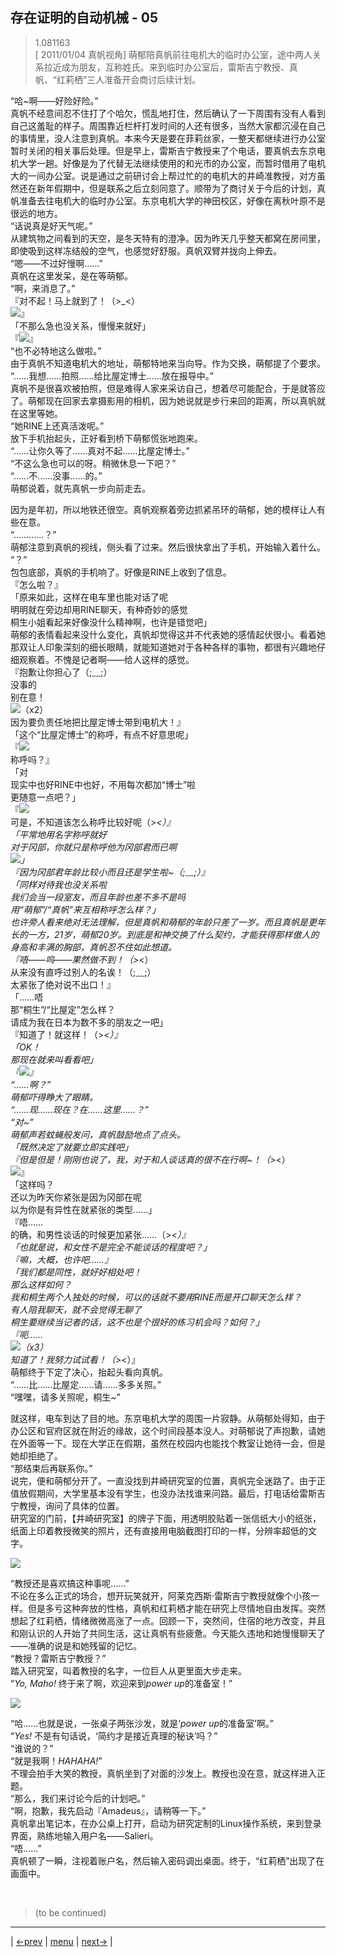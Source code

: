 ## 存在证明的自动机械 - 05
> 1.081163  
> [ 2011/01/04 真帆视角] 萌郁陪真帆前往电机大的临时办公室，途中两人关系拉近成为朋友，互称姓氏。来到临时办公室后，雷斯吉宁教授、真帆、“红莉栖”三人准备开会商讨后续计划。  

“哈~啊——好险好险。”  
真帆不经意间忍不住打了个哈欠，慌乱地打住，然后确认了一下周围有没有人看到自己这羞耻的样子。周围靠近栏杆打发时间的人还有很多，当然大家都沉浸在自己的事情里，没人注意到真帆。本来今天是要在菲莉丝家，一整天都继续进行办公室暂时关闭的相关事后处理。但是早上，雷斯吉宁教授来了个电话，要真帆去东京电机大学一趟。好像是为了代替无法继续使用的和光市的办公室，而暂时借用了电机大的一间办公室。说是通过之前研讨会上帮过忙的的电机大的井崎准教授，对方虽然还在新年假期中，但是联系之后立刻同意了。顺带为了商讨关于今后的计划，真帆准备去往电机大的临时办公室。东京电机大学的神田校区，好像在离秋叶原不是很远的地方。  
“话说真是好天气呢。”  
从建筑物之间看到的天空，是冬天特有的澄净。因为昨天几乎整天都窝在房间里，即使吸到这样冻结般的空气，也感觉好舒服。真帆双臂并拢向上伸去。  
“嗯——不过好慢啊……”  
真帆在这里发呆，是在等萌郁。  
“啊，来消息了。”  
『对不起！马上就到了！（>_<）  
 ![](../img/emoji/moeka-sorry.png)』  
「不那么急也没关系，慢慢来就好」  
『![](../img/emoji/faris-thanks.png)』  
“也不必特地这么做啦。”  
由于真帆不知道电机大的地址，萌郁特地来当向导。作为交换，萌郁提了个要求。  
“……我想……拍照……给比屋定博士……放在报导中。”  
真帆不是很喜欢被拍照，但是难得人家来采访自己，想着尽可能配合，于是就答应了。萌郁现在回家去拿摄影用的相机，因为她说就是步行来回的距离，所以真帆就在这里等她。  
“她RINE上还真活泼呢。”  
放下手机抬起头，正好看到桥下萌郁慌张地跑来。  
“……让你久等了……真对不起……比屋定博士。”  
“不这么急也可以的呀。稍微休息一下吧？”  
“……不……没事……的。”  
萌郁说着，就先真帆一步向前走去。  

因为是年初，所以地铁还很空。真帆观察着旁边抓紧吊环的萌郁，她的模样让人有些在意。  
“…………？”  
萌郁注意到真帆的视线，侧头看了过来。然后很快拿出了手机，开始输入着什么。  
“？”  
包包底部，真帆的手机响了。好像是RINE上收到了信息。  
『怎么啦？』  
「原来如此，这样在电车里也能对话了呢  
 明明就在旁边却用RINE聊天，有种奇妙的感觉  
 桐生小姐看起来好像没什么精神啊，也许是错觉吧」  
萌郁的表情看起来没什么变化，真帆却觉得这并不代表她的感情起伏很小。看着她那双让人印象深刻的细长眼睛，就能知道她对于各种各样的事物，都很有兴趣地仔细观察着。不愧是记者啊——给人这样的感觉。  
『抱歉让你担心了（;﹏;）  
 没事的  
别在意！  
![](../img/emoji/moeka-sorry.png)（x2）  
 因为要负责任地把比屋定博士带到电机大！』  
「这个“比屋定博士”的称呼，有点不好意思呢」  
『![](../img/emoji/okarin-ha.png)  
 称呼吗？』  
「对  
 现实中也好RINE中也好，不用每次都加“博士”啦  
 更随意一点吧？」  
『![](../img/emoji/moeka-sorry.png)  
 可是，不知道该怎么称呼比较好呢（>_<）』  
「平常地用名字称呼就好  
 对于冈部，你就只是称呼他为冈部君而已啊  
 ![](../img/emoji/bear-zenyang.png)」  
『因为冈部君年龄比较小而且还是学生啦~（;﹏;）』  
「同样对待我也没关系啦  
 我们会当一段室友，而且年龄也差不多不是吗  
 用“萌郁”/“真帆”来互相称呼怎么样？」  
也许旁人看来绝对无法理解，但是真帆和萌郁的年龄只差了一岁。而且真帆是更年长的一方，21岁，萌郁20岁。到底是和神交换了什么契约，才能获得那样傲人的身高和丰满的胸部，真帆忍不住如此想道。  
『唔——呜——果然做不到！（>_<）  
 从来没有直呼过别人的名诶！（;﹏;）  
 太紧张了绝对说不出口！』  
「……唔  
 那“桐生”/“比屋定”怎么样？  
 请成为我在日本为数不多的朋友之一吧」  
『知道了！就这样！（>_<）』  
「OK！  
 那现在就来叫看看吧」  
『![](../img/emoji/upa-shock.png)』  
“……啊？”  
萌郁吓得睁大了眼睛。  
“……现……现在？在……这里……？”  
“对~”  
萌郁声若蚊蝇般发问，真帆鼓励地点了点头。  
「既然决定了就要立即实践吧」  
『但是但是！刚刚也说了，我，对于和人谈话真的很不在行啊~！（>_<）  
 ![](../img/emoji/taru-gui.png)』  
「这样吗？  
 还以为昨天你紧张是因为冈部在呢  
 以为你是有异性在就紧张的类型……」  
『唔……  
 的确，和男性谈话的时候更加紧张……（>_<）』  
「也就是说，和女性不是完全不能谈话的程度吧？」  
『嘛，大概，也许吧……』  
「我们都是同性，就好好相处吧！  
 那么这样如何？  
 我和桐生两个人独处的时候，可以的话就不要用RINE而是开口聊天怎么样？  
 有人陪我聊天，就不会觉得无聊了  
 桐生要继续当记者的话，这不也是个很好的练习机会吗？如何？」  
『呃……  
 ![](../img/emoji/mayuri-wuyu.png)（x3）  
知道了！我努力试试看！（>_<）』  
萌郁终于下定了决心，抬起头看向真帆。  
“……比……比屋定……请……多多关照。”  
“嘿嘿，请多关照呢，桐生~”  

就这样，电车到达了目的地。东京电机大学的周围一片寂静。从萌郁处得知，由于办公区和官府区就在附近的缘故，这个时间段基本没人。对萌郁说了声抱歉，请她在外面等一下。现在大学正在假期，虽然在校园内也能找个教室让她待一会，但是她却拒绝了。  
“那结束后再联系你。”  
说完，便和萌郁分开了。一直没找到井崎研究室的位置，真帆完全迷路了。由于正值放假期间，大学里基本没有学生，也没办法找谁来问路。最后，打电话给雷斯吉宁教授，询问了具体的位置。  
研究室的门前，【井崎研究室】的牌子下面，用透明胶贴着一张信纸大小的纸张，纸面上印着教授微笑的照片，还有直接用电脑截图打印的一样，分辨率超低的文字。  

![](../img/0079-1.png)

“教授还是喜欢搞这种事呢……”  
不论在多么正式的场合，想开玩笑就开，阿莱克西斯·雷斯吉宁教授就像个小孩一样。但是多亏这种奔放的性格，真帆和红莉栖才能在研究上尽情地自由发挥。突然想起了红莉栖，情绪微微高涨了一点。回顾一下，突然间，住宿的地方改变，并且和刚认识的人开始了共同生活，这让真帆有些疲惫。今天能久违地和她慢慢聊天了——准确的说是和她残留的记忆。  
“教授？雷斯吉宁教授？”  
踏入研究室，叫着教授的名字，一位巨人从更里面大步走来。  
“*Yo, Maho!* 终于来了啊，欢迎来到*power up*的准备室！”  

![](../img/0079-2.png)

“哈……也就是说，一张桌子两张沙发，就是‘*power up*的准备室’啊。”  
“*Yes!* 不是有句话说，‘简约才是接近真理的秘诀’吗？”  
“谁说的？”  
“就是我啊！*HAHAHA!*”  
不理会拍手大笑的教授，真帆坐到了对面的沙发上。教授也没在意，就这样进入正题。  
“那么，我们来讨论今后的计划吧。”  
“啊，抱歉，我先启动『Amadeus』，请稍等一下。”  
真帆拿出笔记本，在办公桌上打开，启动为研究定制的Linux操作系统，来到登录界面，熟练地输入用户名——Salieri。  
“唔……”  
真帆顿了一瞬，注视着账户名，然后输入密码调出桌面。终于，“红莉栖”出现了在画面中。  


<br/>

> (to be continued)
---

| [←prev](./0078) | [menu](../) | [next→](./0080) |
